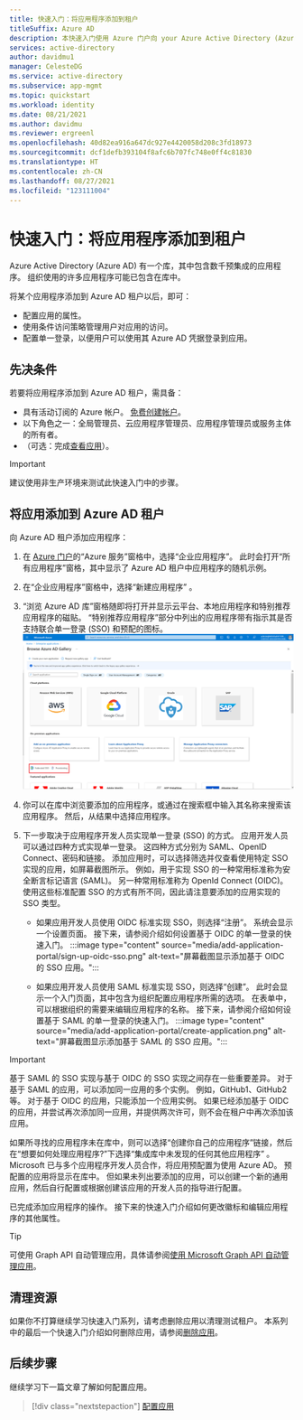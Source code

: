 ```yaml
---
title: 快速入门：将应用程序添加到租户
titleSuffix: Azure AD
description: 本快速入门使用 Azure 门户向 your Azure Active Directory (Azure AD) 租户添加库应用程序。
services: active-directory
author: davidmu1
manager: CelesteDG
ms.service: active-directory
ms.subservice: app-mgmt
ms.topic: quickstart
ms.workload: identity
ms.date: 08/21/2021
ms.author: davidmu
ms.reviewer: ergreenl
ms.openlocfilehash: 40d82ea916a647dc927e4420058d208c3fd18973
ms.sourcegitcommit: dcf1defb393104f8afc6b707fc748e0ff4c81830
ms.translationtype: HT
ms.contentlocale: zh-CN
ms.lasthandoff: 08/27/2021
ms.locfileid: "123111004"
---
```

# <a name="quickstart-add-an-application-to-your-tenant"></a>快速入门：将应用程序添加到租户

Azure Active Directory (Azure AD) 有一个库，其中包含数千预集成的应用程序。 组织使用的许多应用程序可能已包含在库中。

将某个应用程序添加到 Azure AD 租户以后，即可：

- 配置应用的属性。
- 使用条件访问策略管理用户对应用的访问。
- 配置单一登录，以便用户可以使用其 Azure AD 凭据登录到应用。

## <a name="prerequisites"></a>先决条件

若要将应用程序添加到 Azure AD 租户，需具备：

- 具有活动订阅的 Azure 帐户。 [免费创建帐户](https://azure.microsoft.com/free/?WT.mc_id=A261C142F)。
- 以下角色之一：全局管理员、云应用程序管理员、应用程序管理员或服务主体的所有者。
- （可选：完成[查看应用](view-applications-portal.md)）。

>[!IMPORTANT]
>建议使用非生产环境来测试此快速入门中的步骤。

## <a name="add-an-app-to-your-azure-ad-tenant"></a>将应用添加到 Azure AD 租户

向 Azure AD 租户添加应用程序：

1. 在 [Azure 门户](https://portal.azure.com)的“Azure 服务”窗格中，选择“企业应用程序”。 此时会打开“所有应用程序”窗格，其中显示了 Azure AD 租户中应用程序的随机示例。
2. 在“企业应用程序”窗格中，选择“新建应用程序” 。
3. “浏览 Azure AD 库”窗格随即将打开并显示云平台、本地应用程序和特别推荐应用程序的磁贴。 “特别推荐应用程序”部分中列出的应用程序带有指示其是否支持联合单一登录 (SSO) 和预配的图标。
    ![按名称或类别搜索应用](media/add-application-portal/browse-gallery.png)
4. 你可以在库中浏览要添加的应用程序，或通过在搜索框中输入其名称来搜索该应用程序。 然后，从结果中选择应用程序。
5. 下一步取决于应用程序开发人员实现单一登录 (SSO) 的方式。 应用开发人员可以通过四种方式实现单一登录。 这四种方式分别为 SAML、OpenID Connect、密码和链接。 添加应用时，可以选择筛选并仅查看使用特定 SSO 实现的应用，如屏幕截图所示。 例如，用于实现 SSO 的一种常用标准称为安全断言标记语言 (SAML)。 另一种常用标准称为 OpenId Connect (OIDC)。 使用这些标准配置 SSO 的方式有所不同，因此请注意要添加的应用实现的 SSO 类型。

    - 如果应用开发人员使用 OIDC 标准实现 SSO，则选择“注册”。 系统会显示一个设置页面。 接下来，请参阅介绍如何设置基于 OIDC 的单一登录的快速入门。
    :::image type="content" source="media/add-application-portal/sign-up-oidc-sso.png" alt-text="屏幕截图显示添加基于 OIDC 的 SSO 应用。":::

    - 如果应用开发人员使用 SAML 标准实现 SSO，则选择“创建”。 此时会显示一个入门页面，其中包含为组织配置应用程序所需的选项。 在表单中，可以根据组织的需要来编辑应用程序的名称。 接下来，请参阅介绍如何设置基于 SAML 的单一登录的快速入门。
    :::image type="content" source="media/add-application-portal/create-application.png" alt-text="屏幕截图显示添加基于 SAML 的 SSO 应用。":::

> [!IMPORTANT]
> 基于 SAML 的 SSO 实现与基于 OIDC 的 SSO 实现之间存在一些重要差异。 对于基于 SAML 的应用，可以添加同一应用的多个实例。 例如，GitHub1、GitHub2 等。 对于基于 OIDC 的应用，只能添加一个应用实例。 如果已经添加基于 OIDC 的应用，并尝试再次添加同一应用，并提供两次许可，则不会在租户中再次添加该应用。

如果所寻找的应用程序未在库中，则可以选择“创建你自己的应用程序”链接，然后在“想要如何处理应用程序?”下选择“集成库中未发现的任何其他应用程序”  。 Microsoft 已与多个应用程序开发人员合作，将应用预配置为使用 Azure AD。 预配置的应用将显示在库中。 但如果未列出要添加的应用，可以创建一个新的通用应用，然后自行配置或根据创建该应用的开发人员的指导进行配置。

已完成添加应用程序的操作。 接下来的快速入门介绍如何更改徽标和编辑应用程序的其他属性。

> [!TIP]
> 可使用 Graph API 自动管理应用，具体请参阅[使用 Microsoft Graph API 自动管理应用](/graph/application-saml-sso-configure-api)。

## <a name="clean-up-resources"></a>清理资源

如果你不打算继续学习快速入门系列，请考虑删除应用以清理测试租户。 本系列中的最后一个快速入门介绍如何删除应用，请参阅[删除应用](delete-application-portal.md)。

## <a name="next-steps"></a>后续步骤

继续学习下一篇文章了解如何配置应用。
> [!div class="nextstepaction"]
> [配置应用](add-application-portal-configure.md)
